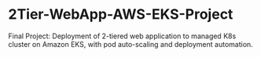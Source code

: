 # 2Tier-WebApp-AWS-EKS-Project
Final Project: Deployment of 2-tiered web application to managed K8s cluster on Amazon EKS, with pod auto-scaling and deployment automation. 
